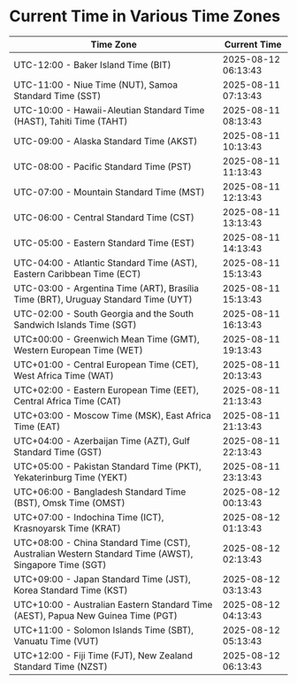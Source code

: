 # Current Time in Various Time Zones

| Time Zone | Current Time |
|-----------|--------------|
| UTC-12:00 - Baker Island Time (BIT) | 2025-08-12 06:13:43 |
| UTC-11:00 - Niue Time (NUT), Samoa Standard Time (SST) | 2025-08-11 07:13:43 |
| UTC-10:00 - Hawaii-Aleutian Standard Time (HAST), Tahiti Time (TAHT) | 2025-08-11 08:13:43 |
| UTC-09:00 - Alaska Standard Time (AKST) | 2025-08-11 10:13:43 |
| UTC-08:00 - Pacific Standard Time (PST) | 2025-08-11 11:13:43 |
| UTC-07:00 - Mountain Standard Time (MST) | 2025-08-11 12:13:43 |
| UTC-06:00 - Central Standard Time (CST) | 2025-08-11 13:13:43 |
| UTC-05:00 - Eastern Standard Time (EST) | 2025-08-11 14:13:43 |
| UTC-04:00 - Atlantic Standard Time (AST), Eastern Caribbean Time (ECT) | 2025-08-11 15:13:43 |
| UTC-03:00 - Argentina Time (ART), Brasília Time (BRT), Uruguay Standard Time (UYT) | 2025-08-11 15:13:43 |
| UTC-02:00 - South Georgia and the South Sandwich Islands Time (SGT) | 2025-08-11 16:13:43 |
| UTC±00:00 - Greenwich Mean Time (GMT), Western European Time (WET) | 2025-08-11 19:13:43 |
| UTC+01:00 - Central European Time (CET), West Africa Time (WAT) | 2025-08-11 20:13:43 |
| UTC+02:00 - Eastern European Time (EET), Central Africa Time (CAT) | 2025-08-11 21:13:43 |
| UTC+03:00 - Moscow Time (MSK), East Africa Time (EAT) | 2025-08-11 21:13:43 |
| UTC+04:00 - Azerbaijan Time (AZT), Gulf Standard Time (GST) | 2025-08-11 22:13:43 |
| UTC+05:00 - Pakistan Standard Time (PKT), Yekaterinburg Time (YEKT) | 2025-08-11 23:13:43 |
| UTC+06:00 - Bangladesh Standard Time (BST), Omsk Time (OMST) | 2025-08-12 00:13:43 |
| UTC+07:00 - Indochina Time (ICT), Krasnoyarsk Time (KRAT) | 2025-08-12 01:13:43 |
| UTC+08:00 - China Standard Time (CST), Australian Western Standard Time (AWST), Singapore Time (SGT) | 2025-08-12 02:13:43 |
| UTC+09:00 - Japan Standard Time (JST), Korea Standard Time (KST) | 2025-08-12 03:13:43 |
| UTC+10:00 - Australian Eastern Standard Time (AEST), Papua New Guinea Time (PGT) | 2025-08-12 04:13:43 |
| UTC+11:00 - Solomon Islands Time (SBT), Vanuatu Time (VUT) | 2025-08-12 05:13:43 |
| UTC+12:00 - Fiji Time (FJT), New Zealand Standard Time (NZST) | 2025-08-12 06:13:43 |
